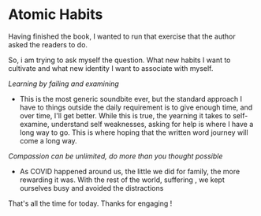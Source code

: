 # Atomic Habits

Having finished the book, I wanted to run that exercise that the author asked the readers to do. 

So, i am trying to ask myself the question. What new habits I want to cultivate and what new identity I want to associate with myself.

*Learning by failing and examining*
  - This is the most generic soundbite ever, but the standard approach I have to things outside the daily requirement is to give enough time, and over time,
 I'll get better. While this is true, the yearning it takes to self-examine, understand self weaknesses, asking for help is where I have a long way to go. 
 This is where hoping that the written word journey will come a long way. 

*Compassion can be unlimited, do more than you thought possible*
  - As COVID happened around us, the little we did for family, the more rewarding it was. With the rest of the world, suffering , we kept ourselves busy and avoided
the distractions 

That's all the time for today. Thanks for engaging !  

